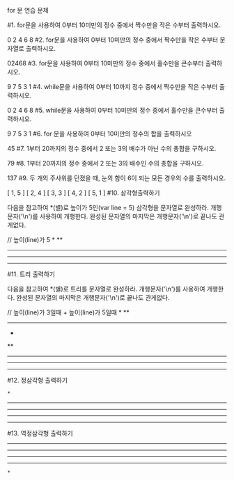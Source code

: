 for 문 연습 문제

#1. for문을 사용하여 0부터 10미만의 정수 중에서 짝수만을 작은 수부터 출력하시오.

0
2
4
6
8
#2. for문을 사용하여 0부터 10미만의 정수 중에서 짝수만을 작은 수부터 문자열로 출력하시오.

02468
#3. for문을 사용하여 0부터 10미만의 정수 중에서 홀수만을 큰수부터 출력하시오.

9
7
5
3
1
#4. while문을 사용하여 0부터 10까지 정수 중에서 짝수만을 작은 수부터 출력하시오.

0
2
4
6
8
#5. while문을 사용하여 0부터 10미만의 정수 중에서 홀수만을 큰수부터 출력하시오.

9
7
5
3
1
#6. for 문을 사용하여 0부터 10미만의 정수의 합을 출력하시오

45
#7. 1부터 20까지의 정수 중에서 2 또는 3의 배수가 아닌 수의 총합을 구하시오.

79
#8. 1부터 20까지의 정수 중에서 2 또는 3의 배수인 수의 총합을 구하시오.

137
#9. 두 개의 주사위를 던졌을 때, 눈의 합이 6이 되는 모든 경우의 수를 출력하시오.

[ 1, 5 ]
[ 2, 4 ]
[ 3, 3 ]
[ 4, 2 ]
[ 5, 1 ]
#10. 삼각형출력하기

다음을 참고하여 *(별)로 높이가 5인(var line = 5) 삼각형을 문자열로 완성하라. 개행문자('\n')를 사용하여 개행한다. 완성된 문자열의 마지막은 개행문자('\n')로 끝나도 관게없다.

// 높이(line)가 5
*
**
***
****
*****
#11. 트리 출력하기

다음을 참고하여 *(별)로 트리를 문자열로 완성하라. 개행문자('\n')를 사용하여 개행한다. 완성된 문자열의 마지막은 개행문자('\n')로 끝나도 관게없다.

// 높이(line)가 3일때 + 높이(line)가 5일때
*
**
***
*
**
***
****
*****
#12. 정삼각형 출력하기

    *
   ***
  *****
 *******
*********
#13. 역정삼각형 출력하기

*********
 *******
  *****
   ***
    *